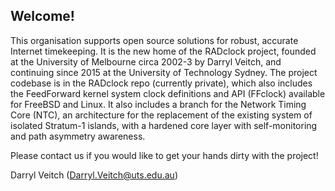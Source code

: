 ## Welcome!

This organisation supports open source solutions for robust, accurate Internet timekeeping. 
It is the new home of the RADclock project, founded at the University of Melbourne circa 2002-3 by Darryl Veitch, and continuing since 2015 at the University of Technology Sydney. The project codebase is in the RADclock repo (currently private), which also includes the FeedForward kernel system clock definitions and API (FFclock) available for FreeBSD and Linux. It also includes a branch for the Network Timing Core (NTC), an architecture for the replacement of the existing system of isolated Stratum-1 islands, with a hardened core layer with self-monitoring and path asymmetry awareness.

Please contact us if you would like to get your hands dirty with the project!

Darryl Veitch
(Darryl.Veitch@uts.edu.au)

<!--

**Here are some ideas to get you started:**

🙋‍♀️ A short introduction - what is your organization all about?
🌈 Contribution guidelines - how can the community get involved?
👩‍💻 Useful resources - where can the community find your docs? Is there anything else the community should know?
🍿 Fun facts - what does your team eat for breakfast?
🧙 Remember, you can do mighty things with the power of [Markdown](https://docs.github.com/github/writing-on-github/getting-started-with-writing-and-formatting-on-github/basic-writing-and-formatting-syntax)
-->
